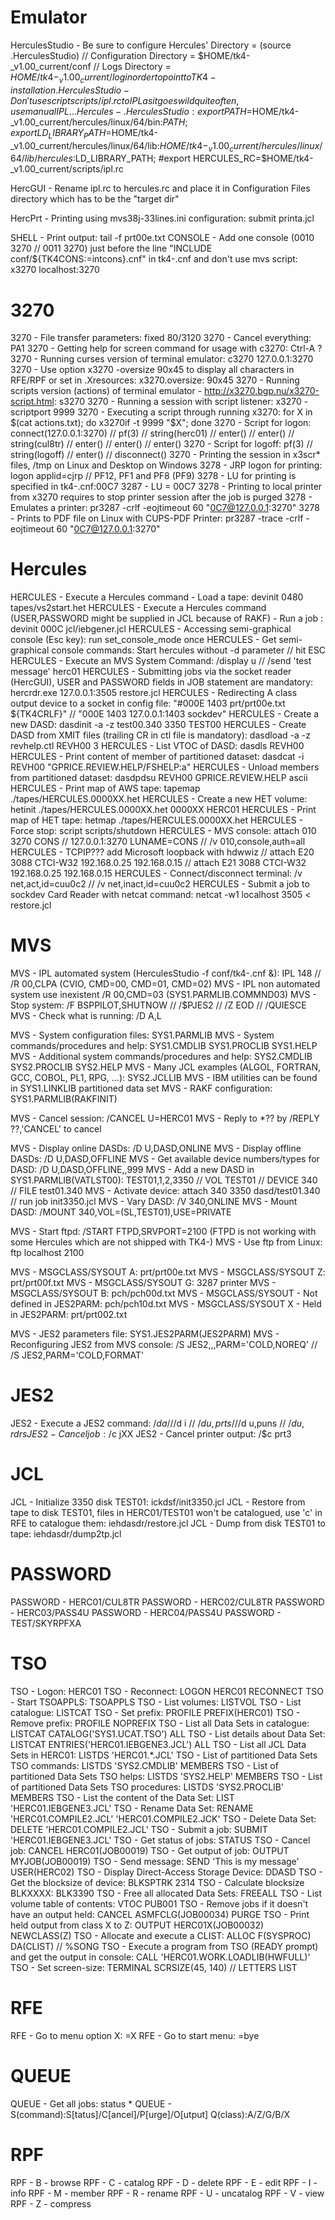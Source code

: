 # Emulator
HerculesStudio - Be sure to configure Hercules' Directory = <NONE> (source .HerculesStudio) // Configuration Directory = $HOME/tk4-_v1.00_current/conf // Logs Directory = $HOME/tk4-_v1.00_current/log in order to point to TK4- installation.
HerculesStudio - Don't use script scripts/ipl.rc to IPL as it goes wild quite often, use manual IPL...
Hercules - .HerculesStudio: export PATH=$HOME/tk4-_v1.00_current/hercules/linux/64/bin:$PATH; export LD_LIBRARY_PATH=$HOME/tk4-_v1.00_current/hercules/linux/64/lib:$HOME/tk4-_v1.00_current/hercules/linux/64/lib/hercules:$LD_LIBRARY_PATH; #export HERCULES_RC=$HOME/tk4-_v1.00_current/scripts/ipl.rc

HercGUI - Rename ipl.rc to hercules.rc and place it in Configuration Files directory which has to be the "target dir"

HercPrt - Printing using mvs38j-33lines.ini configuration: submit printa.jcl

SHELL - Print output: tail -f prt00e.txt
CONSOLE - Add one console (0010 3270 // 0011 3270) just before the line "INCLUDE conf/${TK4CONS:=intcons}.cnf" in tk4-.cnf and don't use mvs script: x3270 localhost:3270

# 3270
3270 - File transfer parameters: fixed 80/3120
3270 - Cancel everything: PA1
3270 - Getting help for screen command for usage with c3270: Ctrl-A ?
3270 - Running curses version of terminal emulator: c3270 127.0.0.1:3270
3270 - Use option x3270 -oversize 90x45 to display all characters in RFE/RPF or set in .Xresources: x3270.oversize: 90x45
3270 - Running scripts version (actions) of terminal emulator - http://x3270.bgp.nu/x3270-script.html: s3270
3270 - Running a session with script listener: x3270 -scriptport 9999
3270 - Executing a script through running x3270: for X in $(cat actions.txt); do x3270if -t 9999 "$X"; done
3270 - Script for logon: connect(127.0.0.1:3270) // pf(3) // string(herc01) // enter() // enter() // string(cul8tr) // enter() // enter() // enter()
3270 - Script for logoff: pf(3) // string(logoff) // enter() // disconnect()
3270 - Printing the session in x3scr* files, /tmp on Linux and Desktop on Windows
3278 - JRP logon for printing: logon applid=cjrp // PF12, PF1 and PF8 (PF9)
3278 - LU for printing is specified in tk4-.cnf:00C7 3287 - LU = 00C7
3278 - Printing to local printer from x3270 requires to stop printer session after the job is purged
3278 - Emulates a printer: pr3287 -crlf -eojtimeout 60 "0C7@127.0.0.1:3270"
3278 - Prints to PDF file on Linux with CUPS-PDF Printer: pr3287 -trace -crlf -eojtimeout 60 "0C7@127.0.0.1:3270"

# Hercules
HERCULES - Execute a Hercules command - Load a tape: devinit 0480 tapes/vs2start.het
HERCULES - Execute a Hercules command (USER,PASSWORD might be supplied in JCL because of RAKF) - Run a job : devinit 000C jcl/iebgener.jcl
HERCULES - Accessing semi-graphical console (Esc key): run set_console_mode once
HERCULES - Get semi-graphical console commands: Start hercules without -d parameter // hit ESC
HERCULES - Execute an MVS System Command: /display u // /send 'test message' herc01
HERCULES - Submitting jobs via the socket reader (HercGUI), USER and PASSWORD fields in JOB statement are mandatory: hercrdr.exe 127.0.0.1:3505 restore.jcl
HERCULES - Redirecting A class output device to a socket in config file: "#000E 1403 prt/prt00e.txt ${TK4CRLF}" // "000E 1403 127.0.0.1:1403 sockdev"
HERCULES - Create a new DASD: dasdinit -a -z test00.340 3350 TEST00
HERCULES - Create DASD from XMIT files (trailing CR in ctl file is mandatory): dasdload -a -z revhelp.ctl REVH00 3
HERCULES - List VTOC of DASD: dasdls REVH00
HERCULES - Print content of member of partitioned dataset: dasdcat -i REVH00 "GPRICE.REVIEW.HELP/FSHELP:a"
HERCULES - Unload members from partitioned dataset: dasdpdsu REVH00 GPRICE.REVIEW.HELP ascii
HERCULES - Print map of AWS tape: tapemap ./tapes/HERCULES.0000XX.het
HERCULES - Create a new HET volume: hetinit ./tapes/HERCULES.0000XX.het 0000XX HERC01
HERCULES - Print map of HET tape: hetmap ./tapes/HERCULES.0000XX.het
HERCULES - Force stop: script scripts/shutdown
HERCULES - MVS console: attach 010 3270 CONS // 127.0.0.1:3270 LUNAME=CONS // /v 010,console,auth=all
HERCULES - TCPIP??? add Microsoft loopback with hdwwiz // attach E20 3088 CTCI-W32 192.168.0.25 192.168.0.15 // attach E21 3088 CTCI-W32 192.168.0.25 192.168.0.15
HERCULES - Connect/disconnect terminal: /v net,act,id=cuu0c2 // /v net,inact,id=cuu0c2
HERCULES - Submit a job to sockdev Card Reader with netcat command: netcat -w1 localhost 3505 < restore.jcl

# MVS
MVS - IPL automated system (HerculesStudio -f conf/tk4-.cnf &): IPL 148 // /R 00,CLPA (CVIO, CMD=00, CMD=01, CMD=02)
MVS - IPL non automated system use inexistent /R 00,CMD=03 (SYS1.PARMLIB.COMMND03)
MVS - Stop system: /F BSPPILOT,SHUTNOW // /$PJES2 // /Z EOD // /QUIESCE
MVS - Check what is running: /D A,L

MVS - System configuration files: SYS1.PARMLIB
MVS - System commands/procedures and help: SYS1.CMDLIB SYS1.PROCLIB SYS1.HELP
MVS - Additional system commands/procedures and help: SYS2.CMDLIB SYS2.PROCLIB SYS2.HELP
MVS - Many JCL examples (ALGOL, FORTRAN, GCC, COBOL, PL1, RPG, ...): SYS2.JCLLIB
MVS - IBM utilities can be found in SYS1.LINKLIB partitioned data set
MVS - RAKF configuration: SYS1.PARMLIB(RAKFINIT)

MVS - Cancel session: /CANCEL U=HERC01
MVS - Reply to *?? by /REPLY ??,'CANCEL' to cancel

MVS - Display online DASDs: /D U,DASD,ONLINE
MVS - Display offline DASDs: /D U,DASD,OFFLINE
MVS - Get available device numbers/types for DASD: /D U,DASD,OFFLINE,,999
MVS - Add a new DASD in SYS1.PARMLIB(VATLST00): TEST01,1,2,3350 // VOL TEST01 // DEVICE 340 // FILE test01.340
MVS - Activate device: attach 340 3350 dasd/test01.340 // run job init3350.jcl
MVS - Vary DASD: /V 340,ONLINE
MVS - Mount DASD: /MOUNT 340,VOL=(SL,TEST01),USE=PRIVATE

MVS - Start ftpd: /START FTPD,SRVPORT=2100 (FTPD is not working with some Hercules which are not shipped with TK4-)
MVS - Use ftp from Linux: ftp localhost 2100

MVS - MSGCLASS/SYSOUT A: prt/prt00e.txt
MVS - MSGCLASS/SYSOUT Z: prt/prt00f.txt
MVS - MSGCLASS/SYSOUT G: 3287 printer
MVS - MSGCLASS/SYSOUT B: pch/pch00d.txt
MVS - MSGCLASS/SYSOUT - Not defined in JES2PARM: pch/pch10d.txt
MVS - MSGCLASS/SYSOUT X - Held in JES2PARM: prt/prt002.txt

MVS - JES2 parameters file: SYS1.JES2PARM(JES2PARM)
MVS - Reconfiguring JES2 from MVS console: /S JES2,,,PARM='COLD,NOREQ' // /S JES2,PARM='COLD,FORMAT'

# JES2
JES2 - Execute a JES2 command: /$d a // /$d i // /$d u,prts // /$d u,puns // /$d u,rdrs
JES2 - Cancel job: /$c jXX
JES2 - Cancel printer output: /$c prt3

# JCL
JCL - Initialize 3350 disk TEST01: ickdsf/init3350.jcl
JCL - Restore from tape to disk TEST01, files in HERC01/TEST01 won't be catalogued, use 'c' in RFE to catalogue them: iehdasdr/restore.jcl
JCL - Dump from disk TEST01 to tape: iehdasdr/dump2tp.jcl

# PASSWORD
PASSWORD - HERC01/CUL8TR
PASSWORD - HERC02/CUL8TR
PASSWORD - HERC03/PASS4U
PASSWORD - HERC04/PASS4U
PASSWORD - TEST/SKYRPFXA

# TSO
TSO - Logon: HERC01
TSO - Reconnect: LOGON HERC01 RECONNECT
TSO - Start TSOAPPLS: TSOAPPLS
TSO - List volumes: LISTVOL
TSO - List catalogue: LISTCAT
TSO - Set prefix: PROFILE PREFIX(HERC01)
TSO - Remove prefix: PROFILE NOPREFIX
TSO - List all Data Sets in catalogue: LISTCAT CATALOG('SYS1.UCAT.TSO') ALL
TSO - List details about Data Set: LISTCAT ENTRIES('HERC01.IEBGENE3.JCL') ALL
TSO - List all JCL Data Sets in HERC01: LISTDS 'HERC01.*.JCL'
TSO - List of partitioned Data Sets TSO commands: LISTDS 'SYS2.CMDLIB' MEMBERS
TSO - List of partitioned Data Sets TSO helps: LISTDS 'SYS2.HELP' MEMBERS
TSO - List of partitioned Data Sets TSO procedures: LISTDS 'SYS2.PROCLIB' MEMBERS
TSO - List the content of the Data Set: LIST 'HERC01.IEBGENE3.JCL'
TSO - Rename Data Set: RENAME 'HERC01.COMPILE2.JCL' 'HERC01.COMPILE2.JCK'
TSO - Delete Data Set: DELETE 'HERC01.COMPILE2.JCL'
TSO - Submit a job: SUBMIT 'HERC01.IEBGENE3.JCL'
TSO - Get status of jobs: STATUS
TSO - Cancel job: CANCEL HERC01(JOB00019)
TSO - Get output of job: OUTPUT MYJOB(JOB00019)
TSO - Send message: SEND 'This is my message' USER(HERC02)
TSO - Display Direct-Access Storage Device: DDASD
TSO - Get the blocksize of device: BLKSPTRK 2314
TSO - Calculate blocksize BLKXXXX: BLK3390
TSO - Free all allocated Data Sets: FREEALL
TSO - List volume table of contents: VTOC PUB001
TSO - Remove jobs if it doesn't have an output held: CANCEL ASMFCLG(JOB00034) PURGE
TSO - Print held output from class X to Z: OUTPUT HERC01X(JOB00032) NEWCLASS(Z)
TSO - Allocate and execute a CLIST: ALLOC F(SYSPROC) DA(CLIST) // %SONG
TSO - Execute a program from TSO (READY prompt) and get the output in console: CALL 'HERC01.WORK.LOADLIB(HWFULL)'
TSO - Set screen-size: TERMINAL SCRSIZE(45, 140) // LETTERS LIST

# RFE
RFE - Go to menu option X: =X
RFE - Go to start menu: =bye

# QUEUE
QUEUE - Get all jobs: status *
QUEUE - S(command):S[tatus]/C[ancel]/P[urge]/O[utput] Q(class):A/Z/G/B/X

# RPF
RPF - B - browse
RPF - C - catalog
RPF - D - delete
RPF - E - edit
RPF - I - info
RPF - M - member
RPF - R - rename
RPF - U - uncatalog
RPF - V - view
RPF - Z - compress
